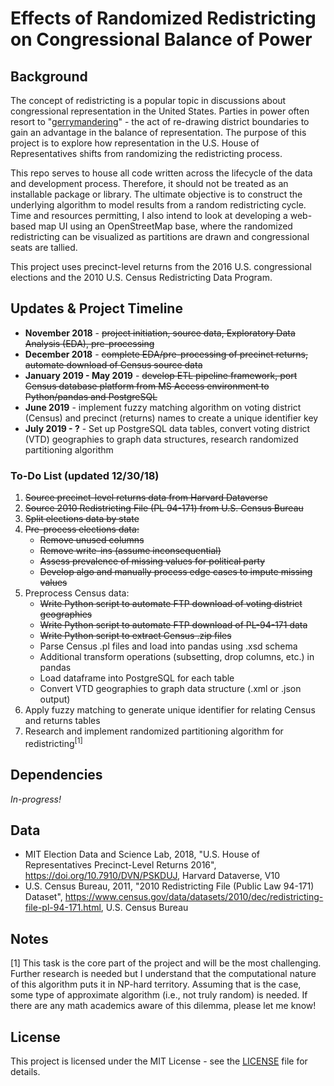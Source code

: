 # Effects of Randomized Redistricting on Congressional Balance of Power

## Background
The concept of redistricting is a popular topic in discussions about congressional representation in the United States. Parties in power often resort to "[gerrymandering](https://en.wikipedia.org/wiki/Gerrymandering)" - the act of re-drawing district boundaries to gain an advantage in the balance of representation. The purpose of this project is to explore how representation in the U.S. House of Representatives shifts from randomizing the redistricting process.

This repo serves to house all code written across the lifecycle of the data and development process. Therefore, it should not be treated as an installable package or library. The ultimate objective is to construct the underlying algorithm to model results from a random redistricting cycle. Time and resources permitting, I also intend to look at developing a web-based map UI using an OpenStreetMap base, where the randomized redistricting can be visualized as partitions are drawn and congressional seats are tallied.

This project uses precinct-level returns from the 2016 U.S. congressional elections and the 2010 U.S. Census Redistricting Data Program.

## Updates & Project Timeline
- **November 2018** - ~~project initiation, source data, Exploratory Data Analysis (EDA), pre-processing~~
- **December 2018** - ~~complete EDA/pre-processing of precinct returns, automate download of Census source data~~
- **January 2019 - May 2019** - ~~develop ETL pipeline framework, port Census database platform from MS Access environment to Python/pandas and PostgreSQL~~
- **June 2019** - implement fuzzy matching algorithm on voting district (Census) and precinct (returns) names to create a unique identifier key
- **July 2019 - ?** - Set up PostgreSQL data tables, convert voting district (VTD) geographies to graph data structures, research randomized partitioning algorithm 

### To-Do List (updated 12/30/18)
1. ~~Source precinct-level returns data from Harvard Dataverse~~
2. ~~Source 2010 Redistricting File (PL 94-171) from U.S. Census Bureau~~
3. ~~Split elections data by state~~
4. ~~Pre-process elections data:~~
   - ~~Remove unused columns~~
   - ~~Remove write-ins (assume inconsequential)~~
   - ~~Assess prevalence of missing values for political party~~
   - ~~Develop algo and manually process edge cases to impute missing values~~
5. Preprocess Census data:
   - ~~Write Python script to automate FTP download of voting district geographies~~
   - ~~Write Python script to automate FTP download of PL-94-171 data~~
   - ~~Write Python script to extract Census .zip files~~
   - Parse Census .pl files and load into pandas using .xsd schema
   - Additional transform operations (subsetting, drop columns, etc.) in pandas
   - Load dataframe into PostgreSQL for each table
   - Convert VTD geographies to graph data structure (.xml or .json output)
6. Apply fuzzy matching to generate unique identifier for relating Census and returns tables
7. Research and implement randomized partitioning algorithm for redistricting<sup>[1]</sup>

## Dependencies
*In-progress!*

## Data
- MIT Election Data and Science Lab, 2018, "U.S. House of Representatives Precinct-Level Returns 2016", https://doi.org/10.7910/DVN/PSKDUJ, Harvard Dataverse, V10
- U.S. Census Bureau, 2011, "2010 Redistricting File (Public Law 94-171) Dataset", https://www.census.gov/data/datasets/2010/dec/redistricting-file-pl-94-171.html, U.S. Census Bureau

## Notes
[1] This task is the core part of the project and will be the most challenging. Further research is needed but I understand that the computational nature of this algorithm puts it in NP-hard territory. Assuming that is the case, some type of approximate algorithm (i.e., not truly random) is needed. If there are any math academics aware of this dilemma, please let me know!

## License
This project is licensed under the MIT License - see the [LICENSE](https://github.com/sherwinhlee/random-redistricter/blob/master/LICENSE) file for details.
